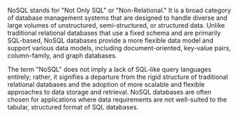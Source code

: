 NoSQL stands for "Not Only SQL" or "Non-Relational." It is a broad category of database management systems that are designed to handle diverse and large volumes of unstructured, semi-structured, or structured data. Unlike traditional relational databases that use a fixed schema and are primarily SQL-based, NoSQL databases provide a more flexible data model and support various data models, including document-oriented, key-value pairs, column-family, and graph databases.

The term "NoSQL" does not imply a lack of SQL-like query languages entirely; rather, it signifies a departure from the rigid structure of traditional relational databases and the adoption of more scalable and flexible approaches to data storage and retrieval. NoSQL databases are often chosen for applications where data requirements are not well-suited to the tabular, structured format of SQL databases.
